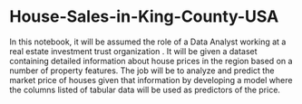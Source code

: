 # House-Sales-in-King-County-USA
In this notebook, it will be assumed the role of a Data Analyst working at a real estate investment trust organization . It will be given a dataset containing detailed 
information about house prices in the region based on a number of property features. The job will be to analyze and predict the market price of houses given that information by developing a model where the columns listed of tabular data will be used as predictors of the price.
